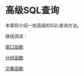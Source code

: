 # 高级SQL查询

本章将介绍一些高级的SQL查询方法。

继续阅读：

[窗口函数](window_function.cn.md)

[分组函数](grouping_sets.cn.md)

[交集函数](intersect_count.cn.md)

